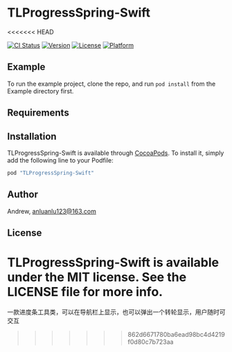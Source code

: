 # TLProgressSpring-Swift
<<<<<<< HEAD

[![CI Status](http://img.shields.io/travis/Andrew/TLProgressSpring-Swift.svg?style=flat)](https://travis-ci.org/Andrew/TLProgressSpring-Swift)
[![Version](https://img.shields.io/cocoapods/v/TLProgressSpring-Swift.svg?style=flat)](http://cocoapods.org/pods/TLProgressSpring-Swift)
[![License](https://img.shields.io/cocoapods/l/TLProgressSpring-Swift.svg?style=flat)](http://cocoapods.org/pods/TLProgressSpring-Swift)
[![Platform](https://img.shields.io/cocoapods/p/TLProgressSpring-Swift.svg?style=flat)](http://cocoapods.org/pods/TLProgressSpring-Swift)

## Example

To run the example project, clone the repo, and run `pod install` from the Example directory first.

## Requirements

## Installation

TLProgressSpring-Swift is available through [CocoaPods](http://cocoapods.org). To install
it, simply add the following line to your Podfile:

```ruby
pod "TLProgressSpring-Swift"
```

## Author

Andrew, anluanlu123@163.com

## License

TLProgressSpring-Swift is available under the MIT license. See the LICENSE file for more info.
=======
一款进度条工具类，可以在导航栏上显示，也可以弹出一个转轮显示，用户随时可交互
>>>>>>> 862d6671780ba6ead98bc4d4219f0d80c7b723aa

